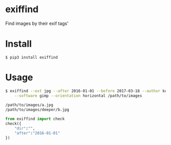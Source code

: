 # exiffind
Find images by their exif tags'

# Install
```
$ pip3 install exiffind
```

# Usage
```bash
$ exiffind --ext jpg --after 2016-01-01 --before 2017-03-18 --author kormarun \
    --software gimp --orientation horizontal /path/to/images
    
/path/to/images/a.jpg
/path/to/images/deeper/b.jpg
```

```python
from exiffind import check
check({
    "dir":"",
    "after":"2016-01-01"
})
```